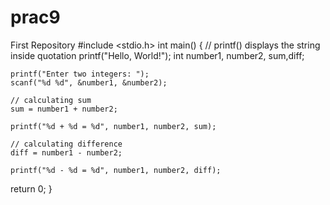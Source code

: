 # prac9
 First Repository
#include <stdio.h>
int main() {
   // printf() displays the string inside quotation
   printf("Hello, World!");
   int number1, number2, sum,diff;
    
    printf("Enter two integers: ");
    scanf("%d %d", &number1, &number2);

    // calculating sum
    sum = number1 + number2;      
    
    printf("%d + %d = %d", number1, number2, sum);
	
	// calculating difference
    diff = number1 - number2;      
    
    printf("%d - %d = %d", number1, number2, diff);
	
	
   return 0;
}